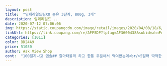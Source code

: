 ```yaml
---
layout: post 
title:  "임페리얼드림XO 분유 3단계, 800g, 3개" 
description: 임페리얼드 ..
date: 2020-07-12 07:06:06 
img: https://static.coupangcdn.com/image/retail/images/2020/04/08/18/6/724cd635-c9b5-41b9-a832-ddb8c90008a0.jpg 
linkUrl: https://link.coupang.com/re/AFFSDP?lptag=AF3600438&subid=ahnPublicAsk&pageKey=1441214201&itemId=2485128091&vendorItemId=70478387826&traceid=V0-113-aac4006a1c9382f2 
categories: [1011] 
color: BD24A9 
price: 51030 
author: Ask View Shop 
cont:  "100일지나고 앱솔## 갈아타볼까 하고 한통 주문해서 먹여봤는데<br/>5일째 딱딱한변 도로록 쌉니다... <br/><br/>/<br/>ㅋㅋㅋ 일주일에 34번은 계속 도로록 염소응가를하네유<br/>겉모양은 뭔가 좀 더 산뜻한 느낌!!<br/>계속 임페리얼 XO를 먹일 생각이예요^^<br/>골드 뚜껑 남양 임페리얼 드림 XO 월드 클래스 에서<br/>그래서 저희딸도 벌컥벌컥 잘먹나봐요 ㅋㅋㅋ<br/>그리고 여느때와마찬가지로 스푼을 떼는데 주욱 찢어지네여;;<br/>기존꺼는 다먹이면 덩어리져서 젖병벽에 찰싹 붙어 아까웟는데 이거는 아주쬐끔 붙어있어여 ㅋㅋ<br/>기존껄로 다시 갈아타로갑니다 (어차피기존꺼도 임페리얼 ㅋ)<br/>깔끔하게 사용할수 있어서 너무 좋더라구요<br/>꼭 젖꼭지 살짝 눌러서 공기를 빼주시고 먹이세용<br/>녹변에 영 저희아이와는 맡지 않더라구요ㅠ<br/>다른 분유로의 교체는 생각도 해보지 않았고<br/>당황 ㅋㅋㅋ 한번도 이런적 없엇는데<br/>둘째는 지금10개월이라 아직 분유수유를 하고 있어서 구매했습니다.<br/><br/>둘째도 완분이라 신생아때부터 쭉 임페리얼 먹이고 있어요<br/>디자인 너무 상큼하고이쁜데<br/>따뜻한 물에서는 몇번 흔들면 사르르 잘 녹네요<br/>뚜껑을 열어보니 편리한 스푼캡은 그대로 였어요<br/>맛은 전꺼보다 약간밍밍한거 같아여 달달한데 진한맛이 조금 덜한거같기도하고 그러네여 그래도 먹긴 잘먹어요 ㅋㅋ<br/>며칠 아기에게 먹여보았는데<br/>무엇보다 옛날에는 수저 꼽는게 없었는데 뚜껑에 수저를 꼽을수 있어서<br/>바뀐건 분유뿐이라.<br/>.<br/> 분유탓을하게되네여<br/>번창하세요<br/>분유 먹은 후 소화도 빠르게 되어서<br/>분유 입자는 여전히 고운 입자네요.<br/><br/>분유가 3단계로 넘어가면서 1,2단계보다는 조금 더<br/>살짝 미지근한 물에서도 잘 녹는 편이예요<br/>성장기 아기에게 꼭 필요한 영양소가 듬뿍 들어있는 임페리얼 XO!!<br/>성장기용 조제식으로 예전 노란통 3단계랑 똑같다고 하네요<br/>스푼이 먼가 전꺼보다 말캉말캉햇는데 종잇짝찢어지듯 찢어졋어요 .<br/>.<br/> 아무생각없이 툭 뜯을려고햇는데 ㅠㅠ<br/>시원하게 트림도 잘 하고 있어요 ㅎㅎ<br/>아직까지 분유를 주식으로 먹여야 하는 시기라 들어서<br/>안아 몇번 등 쓸어내려주면<br/>역시 남양 임페리얼이 저희 아이한테는 잘 맞아요!<br/>역시나 아기의 거부반응 없고, 토하거나 설사하는 일도 없네요<br/>영양성분을 보니 똑같더라구요!<br/>예전에는 통에 넣어서 사용했는데 말이죠ㅋㅋ<br/>요걸로 시켜봤는데 거부감 없이 너무 잘먹어주네요<br/>용해도는 조아여 기존꺼보다 조금 잘녹는거같아여<br/>원래 노랑뚜껑 1단계부터 쭉 먹엿고 가끔 변비가 한번씩 있지만 하루이틀이면 돌아왓어여<br/>유산균을 한번 바꿔줘야하나 생각중임니다... <br/><br/>유통기란도 2022년 4월달로 아주 넉넉해용<br/>응가는 기존껄로 돌아왓는데도 염소똥... <br/>.<br/><br/>응가는 하루에 2번, 많으면 3번도 하는데<br/>응가도 잘싸구 트름도 꺼억 잘하네요<br/>이번에 새로운거나와서 한개사봣는데 먹인후부터 계속 염소응가처럼 ㅠㅠ 변 볼때도 엄청 낑낑 거리며 누네여<br/>이번에 새롭게 통도 바뀌고 업그레이드 되서 나온거 같아서<br/>이유식도 먹긴 하지만<br/>이제 막 11개월이 된 울아기는 쭈욱 남양 임페리얼 XO를 먹이고 있어요<br/>임페리얼 신상 탓은 아닌갑네여<br/>입자도 고와서 물에 금방 잘 녹아요 근데 거품이 많이 생기네요ㅠ<br/>저희 조리원에서도 임페리얼을 먹여서 그대로 먹였습니다<br/>적응을 하느라그런건지.<br/>.<br/> 어쩐건지 모르겟고여<br/>제 개인적으로는 응가도 잘못하고 쫌 밍밍한거같고 스푼도 찢어지고... <br/> ㅋㅋㅋㅋ 그냥 나랑 안맞나? 생각에<br/>제가 살짝 찍어서 먹어봤는데 고소하니 맛있더라구요<br/>조금 리뉴얼이 되었네요<br/>주로 황금응가로 힘들이지 않고 응가 잘 하고 있어요^^<br/>지금까지 잘 먹이고 있답니다^^<br/>처음부터 저희 아기에게 잘 맞는 분유라 만족하고 있어요<br/>천천히 분유가 녹긴하지만<br/>첫째 때부터 쭉 임페리얼만 먹이고 있어요<br/>첫째도 남양임페리얼로 쭉 먹여서 지금까지 아주 잘컸어요^^!<br/>추가후기<br/>하얀색 뚜껑 남양 임페리얼 드림 XO 올 뉴 에디션으로<br/>한번도 심한 배앓이나 설사등, 문제가 없었기에<br/>한통 다 먹여보고 다시 후기 남기로 오겠습니다♡<br/>" 
---
```

